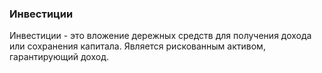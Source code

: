 ### Инвестиции
Инвестиции - это вложение дережных средств для получения дохода или сохранения капитала. Является рискованным активом, гарантирующий доход.

